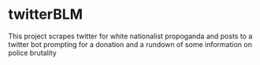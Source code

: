 # twitterBLM

This project scrapes twitter for white nationalist propoganda and posts to a twitter bot prompting for a donation and a rundown of some information on police brutality


